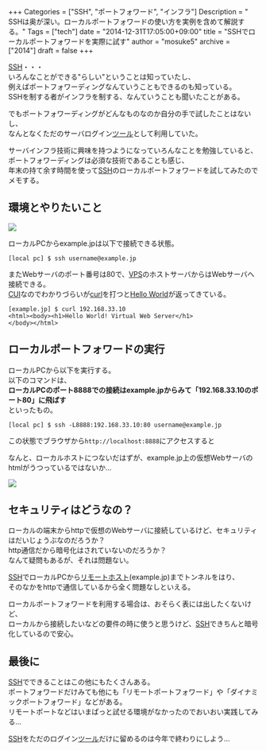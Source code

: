 +++
Categories = ["SSH", "ポートフォワード", "インフラ"]
Description = " SSHは奥が深い。ローカルポートフォワードの使い方を実例を含めて解説する。"
Tags = ["tech"]
date = "2014-12-31T17:05:00+09:00"
title = "SSHでローカルポートフォワードを実際に試す"
author = "mosuke5"
archive = ["2014"]
draft = false
+++

<body>
<p><a class="keyword" href="http://d.hatena.ne.jp/keyword/SSH">SSH</a>・・・<br>
いろんなことができる"らしい"ということは知っていたし、<br>
例えばポートフォワーディングなんていうこともできるのも知っている。<br>
SSHを制する者がインフラを制する、なんていうことも聞いたことがある。</p>

<p>でもポートフォワーディングがどんなものなのか自分の手で試したことはないし、<br>
なんとなくただのサーバログイン<a class="keyword" href="http://d.hatena.ne.jp/keyword/%A5%C4%A1%BC%A5%EB">ツール</a>として利用していた。</p>

<p>サーバインフラ技術に興味を持つようになっていろんなことを勉強していると、<br>
ポートフォワーディングは必須な技術であることも感じ、<br>
年末の持て余す時間を使って<a class="keyword" href="http://d.hatena.ne.jp/keyword/SSH">SSH</a>のローカルポートフォワードを試してみたのでメモする。</p>

<h2>環境とやりたいこと</h2>

<p><span itemscope itemtype="http://schema.org/Photograph"><img src="/image/20141231162958.png"></span></p>


<p>ローカルPCからexample.jpは以下で接続できる状態。</p>

```
[local pc] $ ssh username@example.jp 
```


<p>またWebサーバのポート番号は80で、<a class="keyword" href="http://d.hatena.ne.jp/keyword/VPS">VPS</a>のホストサーバからはWebサーバへ接続できる。<br>
<a class="keyword" href="http://d.hatena.ne.jp/keyword/CUI">CUI</a>なのでわかりづらいが<a class="keyword" href="http://d.hatena.ne.jp/keyword/curl">curl</a>を打つと<a class="keyword" href="http://d.hatena.ne.jp/keyword/Hello%20World">Hello World</a>が返ってきている。</p>

```
[example.jp] $ curl 192.168.33.10
<html><body><h1>Hello World! Virtual Web Server</h1>
</body></html> 
```


<h2>ローカルポートフォワードの実行</h2>

<p>ローカルPCから以下を実行する。<br>
以下のコマンドは、<br>
<b>ローカルPCのポート8888での接続はexample.jpからみて「192.168.33.10のポート80」に飛ばす</b><br>
といったもの。</p>

```
[local pc] $ ssh -L8888:192.168.33.10:80 username@example.jp 
```


<p>この状態でブラウザから<code>http://localhost:8888</code>にアクセスすると<br>

<p>なんと、ローカルホストにつないだはずが、example.jp上の仮想Webサーバのhtmlがうつっているではないか…</p>

<p><span itemscope itemtype="http://schema.org/Photograph"><img src="/image/20141231163932.png"></span></p>


<h2>セキュリティはどうなの？</h2>

<p>ローカルの端末からhttpで仮想のWebサーバに接続しているけど、セキュリティはだいじょうぶなのだろうか？<br>
http通信だから暗号化はされていないのだろうか？<br>
なんて疑問もあるが、それは問題ない。</p>

<p><a class="keyword" href="http://d.hatena.ne.jp/keyword/SSH">SSH</a>でローカルPCから<a class="keyword" href="http://d.hatena.ne.jp/keyword/%A5%EA%A5%E2%A1%BC%A5%C8%A5%DB%A5%B9%A5%C8">リモートホスト</a>(example.jp)までトンネルをはり、<br>
そのなかをhttpで通信しているから全く問題なしといえる。</p>

<p>ローカルポートフォワードを利用する場合は、おそらく表には出したくないけど、<br>
ローカルから接続したいなどの要件の時に使うと思うけど、<a class="keyword" href="http://d.hatena.ne.jp/keyword/SSH">SSH</a>できちんと暗号化しているので安心。</p>

<h2>最後に</h2>

<p><a class="keyword" href="http://d.hatena.ne.jp/keyword/SSH">SSH</a>でできることはこの他にもたくさんある。<br>
ポートフォワードだけみても他にも「リモートポートフォワード」や「ダイナミックポートフォワード」などがある。<br>
リモートポートなどはいまぱっと試せる環境がなかったのでおいおい実践してみる…</p>

<p><a class="keyword" href="http://d.hatena.ne.jp/keyword/SSH">SSH</a>をただのログイン<a class="keyword" href="http://d.hatena.ne.jp/keyword/%A5%C4%A1%BC%A5%EB">ツール</a>だけに留めるのは今年で終わりにしよう…</p>
</body>
